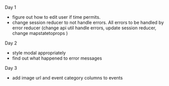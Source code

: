 Day 1
* figure out how to edit user if time permits.
* change session reducer to not handle errors. All errors to be handled by error reducer (change api util handle errors, update session reducer, change mapstatetoprops ) 

Day 2

* style modal appropriately
* find out what happened to error messages

Day 3
* add image url and event category columns to events
